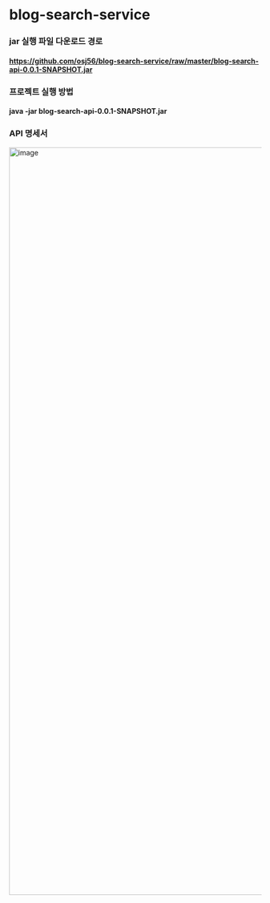 # blog-search-service

### jar 실행 파일 다운로드 경로
#### https://github.com/osj56/blog-search-service/raw/master/blog-search-api-0.0.1-SNAPSHOT.jar

### 프로젝트 실행 방법 
#### java -jar blog-search-api-0.0.1-SNAPSHOT.jar

### API 명세서
<img width="1493" alt="image" src="https://user-images.githubusercontent.com/29247638/226662102-b7c06533-234a-4a69-955d-a3c6e6ff196f.png">

